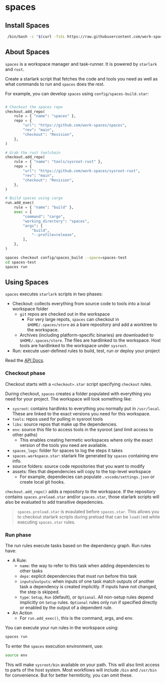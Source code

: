 # spaces

## Install Spaces

```sh
 /bin/bash -c "$(curl -fsSL https://raw.githubusercontent.com/work-spaces/install-spaces/refs/heads/main/install.sh)"
 ```

 ## About Spaces

`spaces` is a workspace manager and task-runner. It is powered by `starlark` and `rust`.

Create a starlark script that fetches the code and tools you need as well as what commands to run and `spaces` does the rest.

For example, you can develop `spaces` using `config/spaces-build.star`:

```python

# Checkout the spaces repo
checkout.add_repo(
    rule = { "name": "spaces" },
    repo = {
        "url": "https://github.com/work-spaces/spaces",
        "rev": "main",
        "checkout": "Revision",
    },
)

# Grab the rust toolchain
checkout.add_repo(
    rule = { "name": "tools/sysroot-rust" },
    repo = {
        "url": "https://github.com/work-spaces/sysroot-rust",
        "rev": "main",
        "checkout": "Revision",
    },
)

# Build spaces using cargo
run.add_exec(
    rule = { "name": "build" },
    exec = {
        "command": "cargo",
        "working_directory": "spaces",
        "args": [
            "build",
            "--profile=release",
        ],
    },
)
```

```sh
spaces checkout config/spaces_build --space=spaces-test
cd spaces-test
spaces run
```

## Using Spaces

`spaces` executes `starlark` scripts in two phases:

- Checkout: collects everything from source code to tools into a local workspace folder
    - `git` repos are checked out in the workspace
        - For very large repots, `spaces` can checkout in `$HOME/.spaces/store` as a bare repository and add a worktree to the workspace.
    - Archives (including platform-specific binaries) are downloaded to `$HOME/.spaces/store`. The files are hardlinked to the workspace. Host tools are hardlinked to the workspace under `sysroot`.
- Run: execute user-defined rules to build, test, run or deploy your project

Read the [API Docs](API.md).

### Checkout phase

Checkout starts with a `<checkout>.star` script specifying `checkout` rules.

During checkout, `spaces` creates a folder populated with everything you need for your project. The workspace will look something like:

- `sysroot`: contains hardlinks to everything you normally put in `/usr/local`. These are linked to the exact versions you need for this workspace.
- `tools`: repos used for pulling in sysroot tools
- `libs`: source repos that make up the dependencies. 
- `env`: source this file to access tools in the sysroot (and limit access to other paths)
    - This enables creating hermetic workspaces where only the exact version of the tools you need are available.
- `spaces_logs`: folder for spaces to log the steps it takes
- `spaces.workspace.star`: starlark file generated by `spaces` containing env info.
- source folders: source code repositories that you want to modify
- assets: files that dependencies will copy to the top-level workspace
  - For example, dependecies can populate `.vscode/settings.json` or create local git hooks.

`checkout.add_repo()` adds a repository to the workspace. If the repository contains `spaces.preload.star` and/or `spaces.star`, those starlark scripts will also be evaluated to add transitive depedencies.

> `spaces.preload.star` is evaulated before `spaces.star`. This allows you to checkout starlark scripts during preload that can be `load()`ed while executing `spaces.star` rules.

### Run phase

The run rules execute tasks based on the dependency graph. Run rules have:

- A Rule:
    - `name`: the way to refer to this task when adding dependencies to other tasks
    - `deps`: explicit dependencies that must run before this task
    - `inputs`/`outputs`: when inputs of one task match outputs of another task a dependency is created implicitly. If inputs have not changed, the step is skipped.
    - `type`: `Setup`, `Run` (default), or `Optional`. All non-setup rules depend implicitly on `Setup` rules. `Optional` rules only run if specified directly or enabled by the output of a dependent rule.
- An Action
    - For `run.add_exec()`, this is the command, args, and env.

You can execute your run rules in the workspace using:

```sh
spaces run
```

To enter the `spaces` execution environment, use:

```sh
source env
```

This will make `sysroot/bin` available on your path. This will also limit access to parts of the host system. Most workflows will include `/bin` and `/usr/bin` for convenience. But for better hermiticity, you can omit these.





